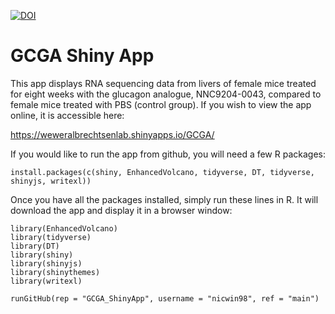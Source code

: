[![DOI](https://zenodo.org/badge/527985404.svg)](https://zenodo.org/badge/latestdoi/527985404)

# GCGA Shiny App

This app displays RNA sequencing data from livers of female mice treated for eight weeks with the glucagon analogue, NNC9204-0043, compared to female mice treated with PBS (control group). If you wish to view the app online, it is accessible here:
  
https://weweralbrechtsenlab.shinyapps.io/GCGA/ 

If you would like to run the app from github, you will need a few R packages:

```{r}
install.packages(c(shiny, EnhancedVolcano, tidyverse, DT, tidyverse, shinyjs, writexl))
```

Once you have all the packages installed, simply run these lines in R. It will download the app and display it in a browser window:

```{r}
library(EnhancedVolcano)
library(tidyverse)
library(DT)
library(shiny)
library(shinyjs)
library(shinythemes) 
library(writexl)

runGitHub(rep = "GCGA_ShinyApp", username = "nicwin98", ref = "main")
```
